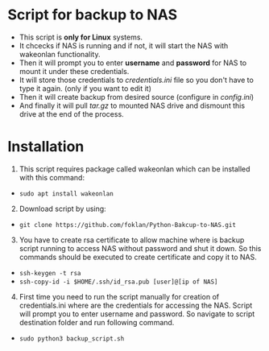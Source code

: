 # Script for backup to NAS
- This script is **only for Linux** systems.
- It chcecks if NAS is running and if not, it will start the NAS with wakeonlan functionality.
- Then it will prompt you to enter **username** and **password** for NAS to mount it under these credentials.
- It will store those credentials to *credentials.ini* file so you don't have to type it again. (only if you want to edit it)
- Then it will create backup from desired source (configure in *config.ini*)
- And finally it will pull *tar.gz* to mounted NAS drive and dismount this drive at the end of the process.

# Installation
1. This script requires package called wakeonlan which can be installed with this command:
  - `sudo apt install wakeonlan`

2. Download script by using: 
- `git clone https://github.com/foklan/Python-Bakcup-to-NAS.git`

3. You have to create rsa certificate to allow machine where is backup script running to access NAS without password and shut it down. So this commands should be executed to create certificate and copy it to NAS.
- `ssh-keygen -t rsa`
- `ssh-copy-id -i $HOME/.ssh/id_rsa.pub [user]@[ip of NAS]`
 
4. First time you need to run the script manually for creation of credentials.ini where are the credentials for accessing the NAS. Script will prompt you to enter username and password. So navigate to script destination folder and run following command.
- `sudo python3 backup_script.sh`
